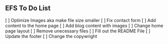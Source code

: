 ## EFS To Do List

[ ] Optimize Images aka make file size smaller
[ ] Fix contact form 
[ ] Add content to the home page
[ ] Add blog content with images
[ ] Change home page layout
[ ] Remove unecessary files
[ ] Fill out the README File
[ ] Update the footer
[ ] Change the copywright

